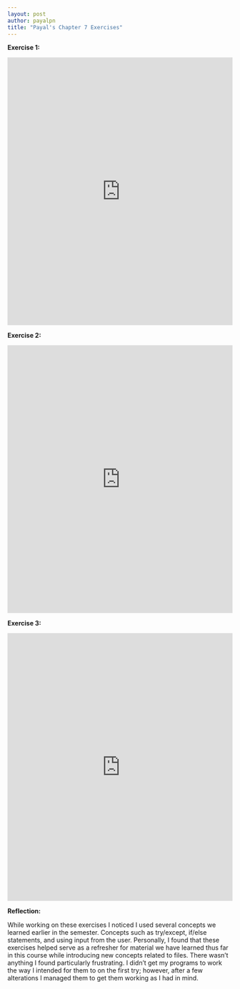 ```yaml
---
layout: post
author: payalpn
title: "Payal's Chapter 7 Exercises"
---
```


**Exercise 1:**

<iframe src="https://trinket.io/embed/python/e8c5df38b3" width="100%" height="600" frameborder="0" marginwidth="0" marginheight="0" allowfullscreen></iframe>


**Exercise 2:**

<iframe src="https://trinket.io/embed/python/2bd359fe19" width="100%" height="600" frameborder="0" marginwidth="0" marginheight="0" allowfullscreen></iframe>


**Exercise 3:**

<iframe src="https://trinket.io/embed/python/851d781cb7" width="100%" height="600" frameborder="0" marginwidth="0" marginheight="0" allowfullscreen></iframe>

**Reflection:**

While working on these exercises I noticed I used several concepts we learned earlier in the semester.  Concepts such as try/except, if/else statements, and using input from the user.  Personally, I found that these exercises helped serve as a refresher for material we have learned thus far in this course while introducing new concepts related to files.  There wasn’t anything I found particularly frustrating.  I didn’t get my programs to work the way I intended for them to on the first try; however, after a few alterations I managed them to get them working as I had in mind. 
